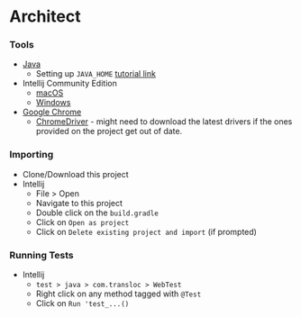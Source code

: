 # Architect

### Tools
- [Java](http://www.oracle.com/technetwork/java/javase/downloads/index.html)
  - Setting up `JAVA_HOME` [tutorial link](http://www.baeldung.com/java-home-on-windows-7-8-10-mac-os-x-linux)
- Intellij Community Edition
  - [macOS](https://www.jetbrains.com/idea/download/#section=mac)
  - [Windows](https://www.jetbrains.com/idea/download/#section=windows)
- [Google Chrome](https://www.google.com/chrome/browser/desktop/index.html)
  - [ChromeDriver](https://sites.google.com/a/chromium.org/chromedriver/) - might need to download the latest drivers if the ones provided on the project get out of date.

### Importing
- Clone/Download this project
- Intellij
  - File > Open
  - Navigate to this project
  - Double click on the `build.gradle`
  - Click on `Open as project`
  - Click on `Delete existing project and import` (if prompted)
  
### Running Tests
- Intellij
  - `test > java > com.transloc > WebTest`
  - Right click on any method tagged with `@Test`
  - Click on `Run 'test_...()`
